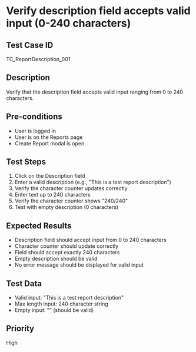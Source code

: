 # Verify description field accepts valid input (0-240 characters)

## Test Case ID
TC_ReportDescription_001

## Description
Verify that the description field accepts valid input ranging from 0 to 240 characters.

## Pre-conditions
- User is logged in
- User is on the Reports page
- Create Report modal is open

## Test Steps
1. Click on the Description field
2. Enter a valid description (e.g., "This is a test report description")
3. Verify the character counter updates correctly
4. Enter text up to 240 characters
5. Verify the character counter shows "240/240"
6. Test with empty description (0 characters)

## Expected Results
- Description field should accept input from 0 to 240 characters
- Character counter should update correctly
- Field should accept exactly 240 characters
- Empty description should be valid
- No error message should be displayed for valid input

## Test Data
- Valid input: "This is a test report description"
- Max length input: 240 character string
- Empty input: "" (should be valid)

## Priority
High